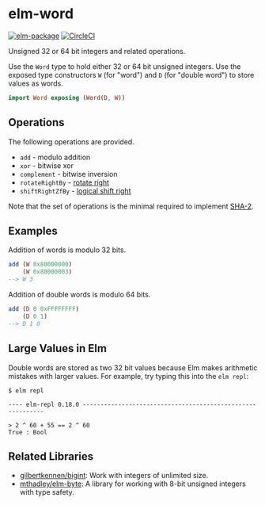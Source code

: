 # elm-word

[![elm-package](https://img.shields.io/badge/elm-1.0.0-blue.svg)](http://package.elm-lang.org/packages/ktonon/elm-word/latest)
[![CircleCI](https://img.shields.io/circleci/project/github/ktonon/elm-word.svg)](https://circleci.com/gh/ktonon/elm-word)

Unsigned 32 or 64 bit integers and related operations.

Use the `Word` type to hold either 32 or 64 bit unsigned integers. Use the exposed type constructors `W` (for "word") and `D` (for "double word") to store values as words.

```elm
import Word exposing (Word(D, W))
```

## Operations

The following operations are provided.

* `add` - modulo addition
* `xor` - bitwise xor
* `complement` - bitwise inversion
* `rotateRightBy` - [rotate right][]
* `shiftRightZfBy` - [logical shift right][]

Note that the set of operations is the minimal required to implement [SHA-2][].

## Examples

Addition of words is modulo 32 bits.
```elm
add (W 0x80000000)
    (W 0x80000003)
--> W 3
```

Addition of double words is modulo 64 bits.

```elm
add (D 0 0xFFFFFFFF)
    (D 0 1)
--> D 1 0
```

## Large Values in Elm

Double words are stored as two 32 bit values because Elm makes arithmetic mistakes with larger values. For example, try typing this into the `elm repl`:

```shell
$ elm repl

---- elm-repl 0.18.0 -----------------------------------------------------------

> 2 ^ 60 + 55 == 2 ^ 60
True : Bool
```

## Related Libraries

* [gilbertkennen/bigint][]: Work with integers of unlimited size.
* [mthadley/elm-byte][]: A library for working with 8-bit unsigned integers with type safety.


[gilbertkennen/bigint]:http://package.elm-lang.org/packages/gilbertkennen/bigint/latest/
[logical shift right]:https://en.wikipedia.org/wiki/Bitwise_operation#Logical_shift
[mthadley/elm-byte]:http://package.elm-lang.org/packages/mthadley/elm-byte/latest
[rotate right]:https://en.wikipedia.org/wiki/Bitwise_operation#Rotate_no_carry
[SHA-2]:https://en.wikipedia.org/wiki/SHA-2
